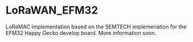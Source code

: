 # LoRaWAN_EFM32
LoRaMAC implementation based on the SEMTECH implemenation for the EFM32 Happy Gecko develop board.
More information soon.
